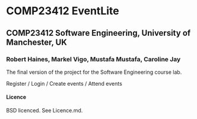 # COMP23412 EventLite
## COMP23412 Software Engineering, University of Manchester, UK
### Robert Haines, Markel Vigo, Mustafa Mustafa, Caroline Jay

The final version of the project for the Software Engineering course lab.

Register / Login / Create events / Attend events

#### Licence

BSD licenced. See Licence.md.
